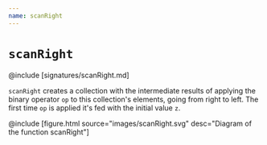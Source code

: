 ```yaml
---
name: scanRight
---
```


# `scanRight`

@include [signatures/scanRight.md]

`scanRight` creates a collection with the intermediate results of applying the binary operator `op` to this collection's elements, going from right to left. The first time `op` is applied it's fed with the initial value `z`.

@include [figure.html source="images/scanRight.svg" desc="Diagram of the function scanRight"]

